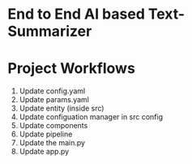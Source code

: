 # End to End AI based Text-Summarizer

# Project Workflows

1. Update config.yaml
2. Update params.yaml
3. Update entity (inside src)
4. Update configuation manager in src config
5. Update components
6. Update pipeline
7. Update the main.py
8. Update app.py